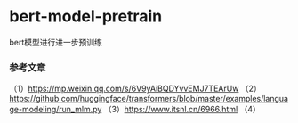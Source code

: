 # bert-model-pretrain
bert模型进行进一步预训练

### 参考文章
（1）https://mp.weixin.qq.com/s/6V9yAiBQDYvvEMJ7TEArUw
（2） https://github.com/huggingface/transformers/blob/master/examples/language-modeling/run_mlm.py
（3）https://www.itsnl.cn/6966.html
（4）

